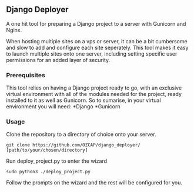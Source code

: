 ## Django Deployer
A one hit tool for preparing a Django project to a server with Gunicorn and Nginx.

When hosting multiple sites on a vps or server, it can be a bit cumbersome and slow to add and configure each site seperately.
This tool makes it easy to launch multiple sites onto one server, including setting specific user permissions for an added layer of security.

### Prerequisites
This tool relies on having a Django project ready to go, with an exclusive virtual environment with all of the modules needed for the project, ready installed to it as well as Gunicorn. So to sumarise, in your virtual environment you will need:
*Django
*Gunicorn

### Usage
Clone the repository to a directory of choice onto your server.
```
git clone https://github.com/OZCAP/django_deployer/ [path/to/your/chosen/directory]
```

Run deploy_project.py to enter the wizard
```
sudo python3 ./deploy_project.py
```

Follow the prompts on the wizard and the rest will be configured for you.
